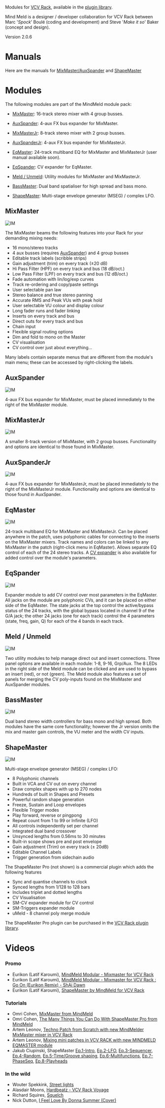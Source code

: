 Modules for [VCV Rack](https://vcvrack.com), available in the [plugin library](https://vcvrack.com/plugins.html).

Mind Meld is a designer / developer collaboration for VCV Rack between Marc '_Spock_' Boulé (coding and development) and Steve '_Make it so_' Baker (concept and design). 

Version 2.0.6

[//]: # (!!!!!UPDATE VERSION NUMBER IN PLUGIN.JSON ALSO!!!!!   140% Zoom for pngs, all size of MixMaster.png, use transparency)

<a id="manuals"></a>
# Manuals

Here are the manuals for [MixMaster/AuxSpander](https://github.com/MarcBoule/MindMeldModular/blob/master/doc/MindMeld-MixMaster-Manual-V1_1_4.pdf) and 
[ShapeMaster](https://github.com/MarcBoule/MindMeldModular/blob/master/doc/MindMeld-ShapeMaster-Manual-V1_0.pdf)

<a id="modules"></a>
# Modules

The following modules are part of the MindMeld module pack:

* [MixMaster](#mixmaster): 16-track stereo mixer with 4 group busses.

* [AuxSpander](#auxspander): 4-aux FX bus expander for MixMaster.

* [MixMasterJr](#mixmasterjr): 8-track stereo mixer with 2 group busses.

* [AuxSpanderJr](#auxspanderjr): 4-aux FX bus expander for MixMasterJr.

* [EqMaster](#eqmaster): 24-track multiband EQ for MixMaster and MixMasterJr (user manual available soon).

* [EqSpander](#eqspander): CV expander for EqMaster.

* [Meld / Unmeld](#meldunmeld): Utility modules for MixMaster and MixMasterJr.

* [BassMaster](#bassmaster): Dual band spatialiser for high spread and bass mono.

* [ShapeMaster](#shapemaster): Multi-stage envelope generator (MSEG) / complex LFO.


<a id="mixmaster"></a>
## MixMaster

![IM](res/img/MixMaster.png)

The MixMaster beams the following features into your Rack for your demanding mixing needs:

* 16 mono/stereo tracks
* 4 aux busses (requires [AuxSpander](#auxspander)) and 4 group busses
* Editable track labels (scribble strips)
* Gain adjustment (trim) on every track (±20 dB)
* Hi Pass Filter (HPF) on every track and bus (18 dB/oct.)
* Low Pass Filter (LPF) on every track and bus (12 dB/oct.)
* Fade automation with lin/log/exp curves
* Track re-ordering and copy/paste settings
* User selectable pan law
* Stereo balance and true stereo panning
* Accurate RMS and Peak VUs with peak hold
* User selectable VU colour and display colour
* Long fader runs and fader linking
* Inserts on every track and bus
* Direct outs for every track and bus
* Chain input
* Flexible signal routing options
* Dim and fold to mono on the Master
* CV visualisation
* CV control over just about everything...

Many labels contain separate menus that are different from the module's main menu; these can be accessed by right-clicking the labels.


<a id="auxspander"></a>
## AuxSpander

![IM](res/img/Auxspander.png)

4-aux FX bus expander for MixMaster, must be placed immediately to the right of the MixMaster module.


<a id="mixmasterjr"></a>
## MixMasterJr

![IM](res/img/MixMasterJr.png)

A smaller 8-track version of MixMaster, with 2 group busses. Functionality and options are identical to those found in MixMaster.


<a id="auxspanderjr"></a>
## AuxSpanderJr

![IM](res/img/AuxspanderJr.png)

4-aux FX bus expander for MixMasterJr, must be placed immediately to the right of the MixMasterJr module. Functionality and options are identical to those found in AuxSpander.


<a id="eqmaster"></a>
## EqMaster

![IM](res/img/EqMaster.png)

24-track multiband EQ for MixMaster and MixMasterJr. Can be placed anywhere in the patch, uses polyphonic cables for connecting to the inserts on the MixMaster mixers. Track names and colors can be linked to any MixMaster in the patch (right-click menu in EqMaster). Allows separate EQ control of each of the 24 stereo tracks. A [CV expander](#eqspander) is also available for added control over the module's parameters.


<a id="eqspander"></a>
## EqSpander

![IM](res/img/EqSpander.png)

Expander module to add CV control over most parameters in the EqMaster. All jacks on the module are polyphonic CVs, and it can be placed on either side of the EqMaster. The state jacks at the top control the active/bypass status of the 24 tracks, with the global bypass located in channel 9 of the G/A jack; the other 24 jacks (one for each track) control the 4 parameters (state, freq, gain, Q) for each of the 4 bands in each track.


<a id="meldunmeld"></a>
## Meld / Unmeld

![IM](res/img/MeldUnmeld.png)

Two utility modules to help manage direct out and insert connections. Three panel options are available in each module: 1-8, 9-16, Grp/Aux. The 8 LEDs in the right side of the Meld module can be clicked and are used to bypass an insert (red), or not (green). The Meld module also features a set of panels for merging the CV poly-inputs found on the MixMaster and AuxSpander modules.


<a id="bassmaster"></a>
## BassMaster

![IM](res/img/BassMaster.png)

Dual band stereo width controllers for bass mono and high spread. Both modules have the same core functionality; however the Jr version omits the mix and master gain controls, the VU meter and the width CV inputs.


<a id="shapemaster"></a>
## ShapeMaster

![IM](res/img/ShapeMaster.png)

Multi-stage envelope generator (MSEG) / complex LFO:

* 8 Polyphonic channels
* Built in VCA and CV out on every channel
* Draw complex shapes with up to 270 nodes
* Hundreds of built in Shapes and Presets
* Powerful random shape generation
* Freeze, Sustain and Loop envelopes
* Flexible Trigger modes
* Play forward, reverse or pingpong
* Repeat count from 1 to 99 or Infinite (LFO)
* All controls independently set per channel
* Integrated dual band crossover
* Unsynced lengths from 0.56ms to 30 minutes
* Built-in scope shows pre and post envelope
* Gain adjustment (Trim) on every track (± 20dB)
* Editable Channel Labels
* Trigger generation from sidechain audio

The ShapeMaster Pro (not shown) is a commercial plugin which adds the following features 

* Sync and quantise channels to clock
* Synced lengths from 1/128 to 128 bars
* Includes triplet and dotted lengths
* CV Visualisation
* SM-CV expander module for CV control
* SM-Triggers expander module
* uMeld - 8 channel poly merge module

The ShapeMaster Pro plugin can be purchased in the [VCV Rack plugin library](https://library.vcvrack.com/MindMeld-ShapeMasterPro).


<a id="videos"></a>
# Videos

### Promo
* Eurikon (Latif Karoumi), [MindMeld Modular - Mixmaster for VCV Rack](https://www.youtube.com/watch?v=8g_BwxgEuSw)
* Eurikon (Latif Karoumi), [MindMeld Modular - Mixmaster for VCV Rack : Go On (Eurikon Remix) - ShAi Dawn](https://www.youtube.com/watch?v=U_Wx2Jxx6Yg)
* Eurikon (Latif Karoumi), [ShapeMaster by MindMeld for VCV Rack](https://www.youtube.com/watch?v=O-diK-PWzEs)

### Tutorials
* Omri Cohen, [MixMaster from MindMeld](https://www.youtube.com/watch?v=YcTPaG6N6nI)
* Omri Cohen, [The Many Things You Can Do With ShapeMaster Pro from MindMeld](https://www.youtube.com/watch?v=GL6e4Mqqp2Y)
* Artem Leonov, [Techno Patch from Scratch with new MindMelder MixMaster mixer in VCV Rack](https://www.youtube.com/watch?v=WsjscQvwBVk)
* Artem Leonov, [Mixing mini patches in VCV RACK with new MINDMELD EQMASTER module](https://www.youtube.com/watch?v=wW1UREZQQXU)
* Jakub Ciupinski, ShapeMaster [Ep.1-Intro](https://www.youtube.com/watch?v=dq87VzR-37I), [Ep.2-LFO](https://www.youtube.com/watch?v=rI9GSK90Tio), [Ep.3-Sequencer](https://www.youtube.com/watch?v=X92K5c9NAh4), [Ep.4-Random](https://www.youtube.com/watch?v=x-azB2iyjfY), [Ep.5-Time/Groove shaping](https://www.youtube.com/watch?v=m7XY0v_hSAE), [Ep.6-Multifunctions](https://www.youtube.com/watch?v=1bWlMzLIYAg), [Ep.7-PhaseSeq](https://www.youtube.com/watch?v=Ue7blVMOKL0), [Ep.8-Playheads](https://www.youtube.com/watch?v=zL3qVTyhntM)

### In the wild
* Wouter Spekkink, [Street lights](https://www.youtube.com/watch?v=QpDp3RGGcBg)
* Alasdair Moons, [Hardbeatz - VCV Rack Voyage](https://www.youtube.com/watch?v=N7RGjp2ydIk)
* Richard Squires, [Squelch](https://www.youtube.com/watch?v=Som0uU9kzxw)
* Nick Dutton, [I Feel Love By Donna Summer (Cover)](https://www.youtube.com/watch?v=skfb8ZFm0yA)
